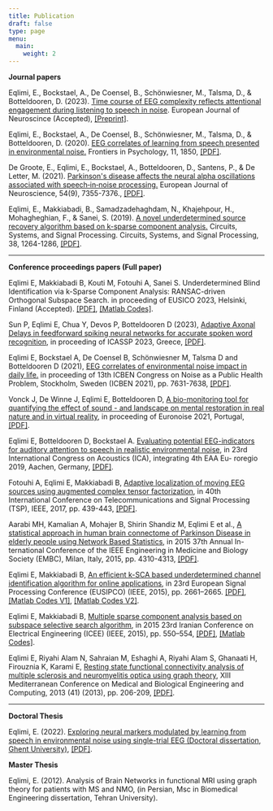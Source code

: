 ```yaml
---
title: Publication
draft: false
type: page
menu:
  main:
    weight: 2
---
```

**Journal papers**

Eqlimi, E., Bockstael, A., De Coensel, B., Schönwiesner, M., Talsma, D., & Botteldooren, D. (2023). [Time course of EEG complexity reflects attentional engagement during listening to speech in noise](https://onlinelibrary.wiley.com/doi/10.1111/ejn.16159). European Journal of Neuroscince (Accepted), [[Preprint]](https://www.biorxiv.org/content/10.1101/2023.07.11.548528v1).

Eqlimi, E., Bockstael, A., De Coensel, B., Schönwiesner, M., Talsma, D., & Botteldooren, D. (2020). [EEG correlates of learning from speech presented in environmental noise.](https://www.frontiersin.org/articles/10.3389/fpsyg.2020.01850/full) Frontiers in Psychology, 11, 1850, [[PDF]](https://www.frontiersin.org/articles/10.3389/fpsyg.2020.01850/full).

De Groote, E., Eqlimi, E., Bockstael, A., Botteldooren, D., Santens, P., & De Letter, M. (2021). [Parkinson's disease affects the neural alpha oscillations associated with speech‐in‐noise processing.](https://onlinelibrary.wiley.com/doi/abs/10.1111/ejn.15477) European Journal of Neuroscience, 54(9), 7355-7376., [[PDF]](file:///C:/Users/eeqlimi/Downloads/SalientEvent_EEG_Project/Papers/EurJofNeuroscience-2021-DeGroote-Parkinsonsdiseaseaffectstheneuralalphaoscillationsassociatedwith.pdf).

Eqlimi, E., Makkiabadi, B., Samadzadehaghdam, N., Khajehpour, H., Mohagheghian, F., & Sanei, S. (2019). [A novel underdetermined source recovery algorithm based on k-sparse component analysis.](https://link.springer.com/article/10.1007/s00034-018-0910-9) Circuits, Systems, and Signal Processing</a>. Circuits, Systems, and Signal Processing, 38, 1264-1286, [[PDF]](https://www.researchgate.net/publication/326814704_A_Novel_Underdetermined_Source_Recovery_Algorithm_Based_on_k-Sparse_Component_Analysis).

---------------------------------------------------------------------------------------------
**Conference proceedings papers (Full paper)**

Eqlimi E, Makkiabadi B, Kouti M, Fotouhi A, Sanei S. Underdetermined Blind Identification via k-Sparse Component Analysis: RANSAC-driven Orthogonal Subspace Search. in proceeding of EUSICO 2023, Helsinki, Finland (Accepted). [[PDF]](https://arxiv.org/abs/2008.03739), [[Matlab Codes]](https://github.com/EhsanEqlimi/k-SCA-UBI-Eusipco2023).

Sun P, Eqlimi E, Chua Y, Devos P, Botteldooren D (2023), [Adaptive Axonal Delays in feedforward spiking neural
networks for accurate spoken word recognition](https://ieeexplore.ieee.org/abstract/document/10094768?casa_token=0t6S5xo06UEAAAAA:KnC6UCXAnRo3gu6SSvPqx5MaRHSOG6M9-jvksSVh3DkxuNMdBZp5dH-OTMElXZem2hqXg5qsGw), in proceeding of ICASSP 2023, Greece, [[PDF]](https://arxiv.org/abs/2302.08607).

Eqlimi E, Bockstael A, De Coensel B, Schönwiesner M, Talsma D and Botteldooren D (2021), [EEG correlates of environmental noise impact in daily life.](http://icben.ethz.ch/2021/ICBEN%202021%20Papers/full_paper_28852.pdf) in proceeding of 13th ICBEN Congress on Noise as a Public Health
Problem, Stockholm, Sweden (ICBEN 2021), pp. 7631-7638, [[PDF]](https://www.researchgate.net/publication/355152409_EEG_correlates_of_environmental_noise_impact_in_daily_life).

Vonck J, De Winne J, Eqlimi E, Botteldooren D, [A bio-monitoring tool for quantifying the effect of sound -
and landscape on mental restoration in real nature and in virtual reality](https://www.researchgate.net/publication/357270603_A_bio-monitoring_tool_for_quantifying_the_effect_of_sound_-and_landscape_on_mental_restoration_in_real_nature_and_in_virtual_reality), in proceeding of Euronoise 2021,
Portugal, [[PDF]](https://www.researchgate.net/publication/357270603_A_bio-monitoring_tool_for_quantifying_the_effect_of_sound_-and_landscape_on_mental_restoration_in_real_nature_and_in_virtual_reality).

Eqlimi E, Botteldooren D, Bockstael A. [Evaluating potential EEG-indicators for auditory attention to speech
in realistic environmental noise](https://pub.dega-akustik.de/ICA2019/data/articles/000994.pdf), in 23rd International Congress on Acoustics (ICA), integrating 4th EAA Eu-
roregio 2019, Aachen, Germany, [[PDF]](https://pub.dega-akustik.de/ICA2019/data/articles/000994.pdf).

Fotouhi A, Eqlimi E, Makkiabadi B, [Adaptive localization of moving EEG sources using augmented complex
tensor factorization](https://ieeexplore.ieee.org/abstract/document/8076023?casa_token=vM0MjpAxckAAAAAA:OlwpZwIRrFl0gRC4RbJ-DcbDOrUjQ8mZQqli2ghDSLjBdY4RXGQb-Uo6hTrwR4ahfl-8G4WNbXs), in 40th International Conference on Telecommunications and Signal Processing (TSP), IEEE, 2017, pp. 439-443, [[PDF]](https://www.researchgate.net/publication/320663745_Adaptive_localization_of_moving_EEG_sources_using_augmented_complex_tensor_factorization).

Aarabi MH, Kamalian A, Mohajer B, Shirin Shandiz M, Eqlimi E et al., [A statistical approach in human brain
connectome of Parkinson Disease in elderly people using Network Based Statistics](https://ieeexplore.ieee.org/document/7319348), in 2015 37th Annual In-
ternational Conference of the IEEE Engineering in Medicine and Biology Society (EMBC), Milan, Italy, 2015,
pp. 4310-4313, [[PDF]](https://www.researchgate.net/publication/290391980_A_statistical_approach_in_human_brain_connectome_of_Parkinson_Disease_in_elderly_people_using_Network_Based_Statistics).


Eqlimi E, Makkiabadi B, [An efficient k-SCA based underdetermined channel identification algorithm for online
applications](https://ieeexplore.ieee.org/abstract/document/7362867?casa_token=A1P8yKlxrwsAAAAA:x-5J2Hoa4ZU1rb0Yv9dPWXKfRDlvLXSvavZsGhqH_D3mhaijmBB8L5bpsgVgG5Vh_uPnjoeoTjU), in 23rd European Signal Processing Conference (EUSIPCO) (IEEE, 2015), pp. 2661–2665. [[PDF]](https://www.researchgate.net/publication/289691205_An_efficient_K-SCA_based_unerdetermined_channel_identification_algorithm_for_online_applications), [[Matlab Codes V1]](https://github.com/EhsanEqlimi/Sparse-UBI-S3-V1), [[Matlab Codes V2]](https://github.com/EhsanEqlimi/Sparse-UBI-S3-V2).


Eqlimi E, Makkiabadi B, [Multiple sparse component analysis based on subspace selective search algorithm](https://ieeexplore.ieee.org/document/7146277),
in 2015 23rd Iranian Conference on Electrical Engineering (ICEE) (IEEE, 2015), pp. 550–554, [[PDF]](https://www.researchgate.net/publication/279999865_Multiple_sparse_component_analysis_based_on_subspace_selective_search_algorithm), [[Matlab Codes]](https://github.com/EhsanEqlimi/Sparse-UBI-S3-V2).


Eqlimi E, Riyahi Alam N, Sahraian M, Eshaghi A, Riyahi Alam S, Ghanaati H, Firouznia K, Karami E, [Resting
state functional connectivity analysis of multiple sclerosis and neuromyelitis optica using graph theory](https://link.springer.com/chapter/10.1007/978-3-319-00846-2_51), XIII
Mediterranean Conference on Medical and Biological Engineering and Computing, 2013 (41) (2013), pp.
206-209, [[PDF]](https://www.researchgate.net/publication/258242195_Resting_State_Functional_Connectivity_Analysis_of_Multiple_Sclerosis_and_Neuromyelitis_Optica_Using_Graph_Theory).


---------------------------------------------------------------------------------------------
**Doctoral Thesis**

Eqlimi, E. (2022). [Exploring neural markers modulated by learning from speech in environmental noise using single-trial EEG (Doctoral dissertation, Ghent University)](https://biblio.ugent.be/publication/01GJ5HTSJYBWAG656CTYKSG7A4), [[PDF]](https://www.researchgate.net/publication/365565540_Exploring_neural_markers_modulated_by_learning_from_speech_in_environmental_noise_using_single-trial_EEG).

**Master Thesis**

Eqlimi, E. (2012). Analysis of Brain Networks in functional MRI using graph theory for patients with MS and NMO, (in Persian, Msc in Biomedical Engineering dissertation, Tehran University).

